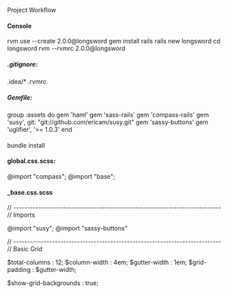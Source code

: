 Project Workflow

#### Console

rvm use --create 2.0.0@longsword
gem install rails
rails new longsword
cd longsword
rvm --rvmrc 2.0.0@longsword

##### .gitignore:
.idea/*
.rvmrc

##### Gemfile:
group :assets do
  gem 'haml'
  gem 'sass-rails'
  gem 'compass-rails'
  gem 'susy', git: "git://github.com/ericam/susy.git"
  gem 'sassy-buttons'
  gem 'uglifier', '>= 1.0.3'
end

####
bundle install

#### global.css.scss:
@import "compass";
@import "base";


#### _base.css.scss

// ---------------------------------------------------------------------------
// Imports

@import "susy";
@import "sassy-buttons"

// ---------------------------------------------------------------------------
// Basic Grid

$total-columns  : 12;
$column-width   : 4em;
$gutter-width   : 1em;
$grid-padding   : $gutter-width;

$show-grid-backgrounds  : true;